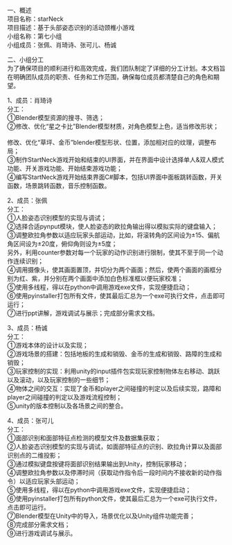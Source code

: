  
  一、概述  
  项目名称：starNeck  
  项目描述：基于头部姿态识别的活动颈椎小游戏  
  小组名称：第七小组  
  小组成员：张佩、肖琦诗、张可儿、杨诚  
  
  二、小组分工  
  为了确保项目的顺利进行和高效完成，我们团队制定了详细的分工计划。本文档旨在明确团队成员的职责、任务和工作范围，确保每位成员都清楚自己的角色和期望。  
  
  1、成员：肖琦诗</br>
  分工：</br>
  ①Blender模型资源的搜寻、筛选；</br>
  ②修改、优化“星之卡比”Blender模型材质，对角色模型上色，适当修改形状；</br>  
  修改、优化“草坪、金币”blender模型形状、位置，添加相对应的纹理，调整布局；</br>
  ③制作StartNeck游戏开始和结束的UI界面，并在界面中设计选择单人&双人模式功能、开关游戏功能、开始结束游戏功能；</br>
  ④编写StartNeck游戏开始结束界面C#脚本，包括UI界面中面板跳转函数，开关函数，场景跳转函数，音乐控制函数。</br>

  2、成员：张佩</br>
  分工：</br>
  ①人脸姿态识别模型的实现与调试；</br>
  ②选择合适pynput模块，使人脸姿态的欧拉角输出得以模拟实际的键盘输入；</br>
  ③调整欧拉角参数以适应玩家头部运动，比如，将滚转角的区间设为±15、偏航角区间设为±20度，俯仰角则设为±5度；</br>
   另外，利用counter参数对每一个玩家的动作识别进行限制，使其不至于同一个动作连续识别；</br>
  ④调用摄像头，使其画面置顶，并切分为两个画面；然后，使两个画面的画框分别为红、紫，并分别在两个画面中添加白色标准框以便玩家校准；</br>
  ⑤使用多线程，得以在python中调用游戏exe文件，实现便捷启动；</br>
  ⑥使用pyinstaller打包所有文件，使其最后汇总为一个exe可执行文件，点击即可运行；</br>
  ⑦进行ppt讲解，游戏调试与展示；完成部分需求文档。</br>   
  
  
  3、成员：杨诚</br>
  分工：</br>
  ①游戏本体的设计以及实现；</br>
  ②游戏场景的搭建：包括地板的生成和销毁、金币的生成和销毁、路障的生成和销毁；</br>
  ③玩家控制的实现：利用unity的input插件包实现玩家控制物体左右移动、跳跃以及滚动，以及玩家控制的一些细节；</br>
  ④物体之间的交互：实现了金币和player之间碰撞的判定以及后续实现，路障和player之间碰撞的判定以及游戏流程控制；</br>
  ⑤unity的版本控制以及各场景之间的整合。</br>

  4、成员：张可儿</br>
  分工：</br>
  ①面部识别和面部特征点检测的模型文件及数据集获取；</br>
  ②人脸姿态识别模型的实现与调试，如面部特征点的识别、欧拉角计算以及面部识别点的二维投影；</br>
  ③通过模拟键盘按键将面部识别结果输出到Unity，控制玩家移动；</br>
  ④调整欧拉角参数以及停滞时间（获取动作指令后一段时间内不接收新的动作指令）以适应玩家头部运动；</br>
  ⑤使用多线程，得以在python中调用游戏exe文件，实现便捷启动；</br>
  ⑥使用pyinstaller打包所有python文件，使其最后汇总为一个exe可执行文件，点击即可运行。</br>
  ⑦Blender模型在Unity中的导入，场景优化以及Unity组件功能完善；</br>
  ⑧完成部分需求文档；</br>
  ⑨进行游戏调试与展示。</br>
